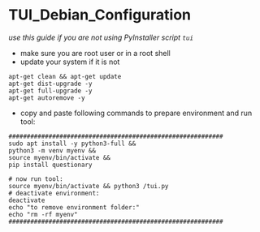 # TUI_Debian_Configuration
_use this guide if you are not using PyInstaller script `tui`_
* make sure you are root user or in a root shell
* update your system if it is not
```
apt-get clean && apt-get update
apt-get dist-upgrade -y
apt-get full-upgrade -y
apt-get autoremove -y
```
* copy and paste following commands to prepare environment and run tool:
```
###########################################################
sudo apt install -y python3-full &&
python3 -m venv myenv &&
source myenv/bin/activate &&
pip install questionary

# now run tool:
source myenv/bin/activate && python3 /tui.py
# deactivate environment:
deactivate
echo "to remove environment folder:"
echo "rm -rf myenv"
###########################################################
```
